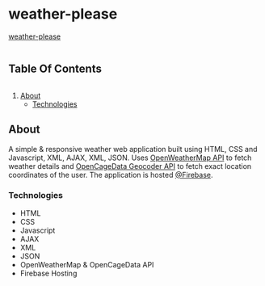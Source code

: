 # weather-please
<a href="https://weather-please.web/app">weather-please</a>
<summary><h2 style="display: inline-block">Table Of Contents</h2></summary>
<ol>
  <li>
    <a href="#about-the-project">About</a>
    <ul>
      <li><a href="#built-with">Technologies</a></li>
    </ul>
  </li>
</ol>

## About
A simple & responsive weather web application built using HTML, CSS and Javascript, XML, AJAX, XML, JSON. Uses <a href="https://openweathermap.org/api">OpenWeatherMap API</a> to fetch weather details and <a href="https://opencagedata.com/api">OpenCageData Geocoder API</a> to fetch exact location coordinates of the user. The application is hosted <a href="https://firebase.google.com/">@Firebase</a>.

### Technologies

* HTML
* CSS
* Javascript
* AJAX
* XML
* JSON
* OpenWeatherMap & OpenCageData API
* Firebase Hosting